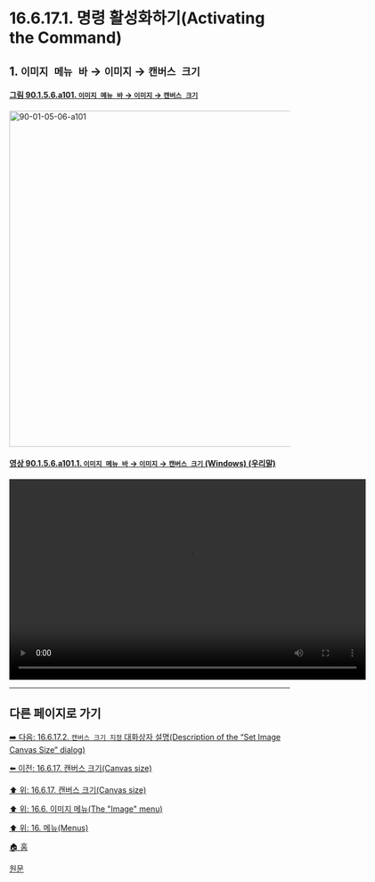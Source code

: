 # 16.6.17.1. 명령 활성화하기(Activating the Command)

## 1. `이미지 메뉴 바` → `이미지` → `캔버스 크기`

<a id="90-01-05-06-a101"></a>

#### [그림 90.1.5.6.a101. `이미지 메뉴 바` → `이미지` → `캔버스 크기`](./90-01-05-06-canvas_size.md#90-01-05-06-a101)
<img width="977" height="603" alt="90-01-05-06-a101" src="https://github.com/user-attachments/assets/46689f90-b1a6-4733-8b57-a34804d8b0c4" />

<a id="90-01-05-06-a101-01"></a>

#### [영상 90.1.5.6.a101.1. `이미지 메뉴 바` → `이미지` → `캔버스 크기` (Windows) (우리말)](./90-01-05-06-canvas_size.md#90-01-05-06-a101-01)
<video controls="controls" width="640" height="360" src="https://github.com/user-attachments/assets/ff947875-04a9-4fdc-9e8a-13dcf0b66417"></video>

***

## 다른 페이지로 가기

[➡️ 다음: 16.6.17.2. `캔버스 크기 지정` 대화상자 설명(Description of the “Set Image Canvas Size” dialog)](./16-06-17-02-00-description_of_the_set_image_canvas_size_dialog.md)

[⬅️ 이전: 16.6.17. 캔버스 크기(Canvas size)](./16-06-17-00-canvas-size.md)

[⬆️ 위: 16.6.17. 캔버스 크기(Canvas size)](./16-06-17-00-canvas-size.md)

[⬆️ 위: 16.6. 이미지 메뉴(The "Image" menu)](./16-06-00-the-image-menu.md)

[⬆️ 위: 16. 메뉴(Menus)](./16-00-menus.md)

[🏠 홈](./00-home.md)

[원문](https://docs.gimp.org/2.10/ko/gimp-image-resize.html#idm27310)